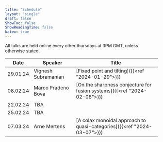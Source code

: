 ```yaml
---
title: "Schedule"
layout: "single"
draft: false
ShowToc: false
ShowReadingTime: false
katex: true
---
```


All talks are held online every other thursdays at 3PM GMT, unless otherwise stated. 

|Date    |Speaker                |Title|
|--------|-----------------------|-----|
|29.01.24|Vignesh Subramanian    |[Fixed point and tilting]({{<ref "2024-01-29">}})|
|08.02.24|Marco Pradeno Bova     |[On the sharpness conjecture for fusion systems]({{<ref "2024-02-08">}})|
|22.02.24|TBA                    ||
|25.02.24|TBA                    ||
|07.03.24|Arne Mertens           |[A colax monoidal approach to quasi-categories]({{<ref "2024-03-07">}})|


 